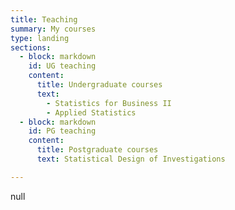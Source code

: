 ```yaml
---
title: Teaching
summary: My courses
type: landing
sections:
  - block: markdown
    id: UG teaching
    content:
      title: Undergraduate courses
      text:
        - Statistics for Business II
        - Applied Statistics
  - block: markdown
    id: PG teaching
    content:
      title: Postgraduate courses
      text: Statistical Design of Investigations

---
```

null
